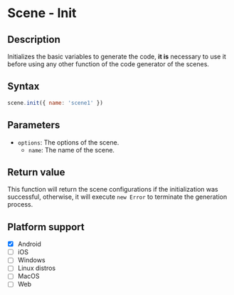 # Scene - Init

## Description

Initializes the basic variables to generate the code, **it is** necessary to use it before using any other function of the code generator of the scenes.

## Syntax

```js
scene.init({ name: 'scene1' })
```

## Parameters

- `options`: The options of the scene.
    - `name`: The name of the scene.

## Return value

This function will return the scene configurations if the initialization was successful, otherwise, it will execute `new Error` to terminate the generation process.

## Platform support

- [x] Android
- [ ] iOS
- [ ] Windows
- [ ] Linux distros
- [ ] MacOS
- [ ] Web
